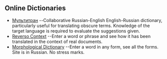 ## Online Dictionaries
* [Мультитран](https://www.multitran.ru/)
	--Collaborative Russian-English English-Russian dictionary, particularly useful for translating obscure terms. Knowledge of the target language is required to evaluate the suggestions given.
* [Reverso Context](http://context.reverso.net/translation/)
	--Enter a word or phrase and see how it has been translated in the context of real documents.
* [Morphological Dictionary](http://www.morfologija.ru/)
	--Enter a word in any form, see all the forms. Site is in Russian. No stress marks.
